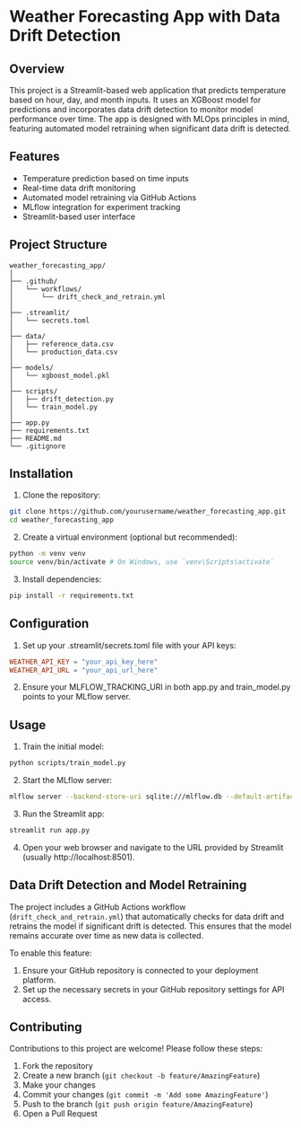 # Weather Forecasting App with Data Drift Detection

## Overview

This project is a Streamlit-based web application that predicts temperature based on hour, day, and month inputs. It uses an XGBoost model for predictions and incorporates data drift detection to monitor model performance over time. The app is designed with MLOps principles in mind, featuring automated model retraining when significant data drift is detected.

## Features

- Temperature prediction based on time inputs
- Real-time data drift monitoring
- Automated model retraining via GitHub Actions
- MLflow integration for experiment tracking
- Streamlit-based user interface

## Project Structure

```
weather_forecasting_app/
│
├── .github/
│   └── workflows/
│       └── drift_check_and_retrain.yml
│
├── .streamlit/
│   └── secrets.toml
│
├── data/
│   ├── reference_data.csv
│   └── production_data.csv
│
├── models/
│   └── xgboost_model.pkl
│
├── scripts/
│   ├── drift_detection.py
│   └── train_model.py
│
├── app.py
├── requirements.txt
├── README.md
└── .gitignore
```

## Installation

1. Clone the repository:
```bash
git clone https://github.com/yourusername/weather_forecasting_app.git
cd weather_forecasting_app
```

2. Create a virtual environment (optional but recommended):
```bash
python -m venv venv
source venv/bin/activate # On Windows, use `venv\Scripts\activate`
```

3. Install dependencies:
```bash
pip install -r requirements.txt
```

## Configuration

1. Set up your .streamlit/secrets.toml file with your API keys:
```toml
WEATHER_API_KEY = "your_api_key_here"
WEATHER_API_URL = "your_api_url_here"
```

2. Ensure your MLFLOW_TRACKING_URI in both app.py and train_model.py points to your MLflow server.

## Usage

1. Train the initial model:
```bash
python scripts/train_model.py
```

2. Start the MLflow server:
```bash
mlflow server --backend-store-uri sqlite:///mlflow.db --default-artifact-root ./mlflow-artifacts
```

3. Run the Streamlit app:
```bash
streamlit run app.py
```

4. Open your web browser and navigate to the URL provided by Streamlit (usually http://localhost:8501).

## Data Drift Detection and Model Retraining

The project includes a GitHub Actions workflow (`drift_check_and_retrain.yml`) that automatically checks for data drift and retrains the model if significant drift is detected. This ensures that the model remains accurate over time as new data is collected.

To enable this feature:
1. Ensure your GitHub repository is connected to your deployment platform.
2. Set up the necessary secrets in your GitHub repository settings for API access.

## Contributing

Contributions to this project are welcome! Please follow these steps:

1. Fork the repository
2. Create a new branch (`git checkout -b feature/AmazingFeature`)
3. Make your changes
4. Commit your changes (`git commit -m 'Add some AmazingFeature'`)
5. Push to the branch (`git push origin feature/AmazingFeature`)
6. Open a Pull Request
